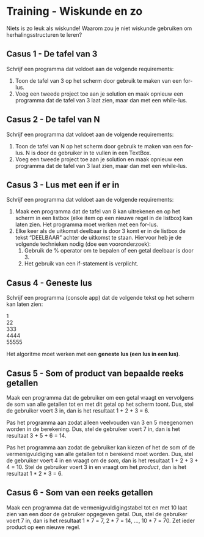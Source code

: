 # Training - Wiskunde en zo

Niets is zo leuk als wiskunde! Waarom zou je niet wiskunde gebruiken om herhalingsstructuren te leren?

## Casus 1 - De tafel van 3
Schrijf een programma dat voldoet aan de volgende requirements: 
1. Toon de tafel van 3 op het scherm door gebruik te maken van een for-lus. 
2. Voeg een tweede project toe aan je solution en maak opnieuw een programma dat de tafel van 3 laat zien, maar dan met een while-lus.

## Casus 2 - De tafel van N
Schrijf een programma dat voldoet aan de volgende requirements: 
1. Toon de tafel van N op het scherm door gebruik te maken van een for-lus. N is door de gebruiker in te vullen in een TextBox. 
2. Voeg een tweede project toe aan je solution en maak opnieuw een programma dat de tafel van 3 laat zien, maar dan met een while-lus.

## Casus 3 - Lus met een if er in
Schrijf een programma dat voldoet aan de volgende requirements: 
1. Maak een programma dat de tafel van 8 kan uitrekenen en op het scherm in een listbox (elke item op een nieuwe regel in de listbox) kan laten zien. Het programma moet werken met een for-lus. 
2. Elke keer als de uitkomst deelbaar is door 3 komt er in de listbox de tekst “DEELBAAR” achter de uitkomst te staan. Hiervoor heb je de volgende technieken nodig (doe een vooronderzoek): 
	1. Gebruik de % operator om te bepalen of een getal deelbaar is door 3. 
	2. Het gebruik van een if-statement is verplicht. 

## Casus 4 - Geneste lus
Schrijf een programma (console app) dat de volgende tekst op het scherm kan laten zien:

1\
22\
333\
4444\
55555

Het algoritme moet werken met een **geneste lus (een lus in een lus)**.

## Casus 5 - Som of product van bepaalde reeks getallen
Maak een programma dat de gebruiker om een getal vraagt en vervolgens de som van alle getallen tot en met dit getal op het scherm toont. Dus, stel de gebruiker voert 3 in, dan is het resultaat 1 + 2 + 3 = 6.

Pas het programma aan zodat alleen veelvouden van 3 en 5 meegenomen worden in de berekening. Dus, stel de gebruiker voert 7 in, dan is het resultaat 3 + 5 + 6 = 14.

Pas het programma aan zodat de gebruiker kan kiezen of het de som of de vermenigvuldiging van alle getallen tot n berekend moet worden. Dus, stel de gebruiker voert 4 in en vraagt om de _som_, dan is het resultaat 1 + 2 + 3 + 4 = 10. Stel de gebruiker voert 3 in en vraagt om het _product_, dan is het resultaat 1 \* 2 \* 3 = 6.

## Casus 6 - Som van een reeks getallen
Maak een programma dat de vermenigvuldigingstabel tot en met 10 laat zien van een door de gebruiker opgegeven getal. Dus, stel de gebruiker voert 7 in, dan is het resultaat 1 \* 7 = 7, 2 \* 7 = 14, ..., 10 \* 7 = 70. Zet ieder product op een nieuwe regel.